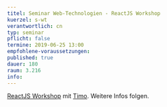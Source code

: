 ```yaml
---
titel: Seminar Web-Technologien - ReactJS Workshop
kuerzel: s-wt
verantwortlich: cn
typ: seminar
pflicht: false
termine: 2019-06-25 13:00
empfohlene-voraussetzungen: 
published: true
dauer: 180
raum: 3.216
info: 
---
```


[ReactJS Workshop](https://th-koeln.github.io/mi-master-wtw/workshops/2019/ReactBestPractices/index/) mit [Timo](https://www.digitale-leute.de/kurzinterviews/timo-maemecke/). Weitere Infos folgen.
